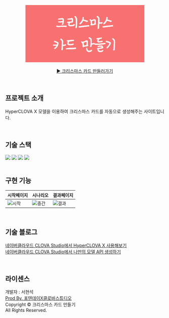 <p align="center">
  <img src="./public/img/thumbnail.png">
</p>
<p align="center">
  <a href="https://xmas.swygbro.com"> ▶️ 크리스마스 카드 만들러가기 </a>
</p>
<br/>

## 프로젝트 소개

<p align="justify">
HyperCLOVA X 모델을 이용하여 크리스마스 카드를 자동으로 생성해주는 사이트입니다.
</p>

<br/>

## 기술 스택

<div align=left>
  <img src="https://img.shields.io/badge/nextjs v13-000000?style=for-the-badge&logo=Next.js&logoColor=white">
  <img src="https://img.shields.io/badge/react v18-61DAFB?style=for-the-badge&logo=React&logoColor=white">
  <img src="https://img.shields.io/badge/typescript-3178C6?style=for-the-badge&logo=TypeScript&logoColor=white">
  <img src="https://img.shields.io/badge/Tailwind CSS-06B6D4?style=for-the-badge&logo=Tailwind CSS&logoColor=white">
</div>
<br/>

## 구현 기능

| 시작페이지                                                                                                      | 시나리오                                                                                                        | 결과페이지                                                                                                      |
| --------------------------------------------------------------------------------------------------------------- | --------------------------------------------------------------------------------------------------------------- | --------------------------------------------------------------------------------------------------------------- |
| ![시작](https://github.com/chucoding/x-mas-card-generator/assets/56211193/a0b82086-ac53-4a3b-ad00-d2081226b143) | ![중간](https://github.com/chucoding/x-mas-card-generator/assets/56211193/29999ff6-a071-49a4-8ea3-4c8dea13fabf) | ![결과](https://github.com/chucoding/x-mas-card-generator/assets/56211193/9c6772e4-dee0-4dec-98f4-a4c5d7806ac1) |

<br/>

## 기술 블로그

[네이버클라우드 CLOVA Studio에서 HyperCLOVA X 사용해보기](https://chucoding.tistory.com/131)  
[네이버클라우드 CLOVA Studio에서 나만의 모델 API 생성하기](https://chucoding.tistory.com/132)

<br/>

## 라이센스

<p>개발자 : 서현석<br/>
<a href="https://bside.notion.site/X-bb5e6ea7b4b049d6849e31e9e30a7ee2" target="_blank">Prod By. 포텐데이X클로바스튜디오</a><br/>
Copyright &copy; 크리스마스 카드 만들기<br/>All Rights Reserved.</p>
